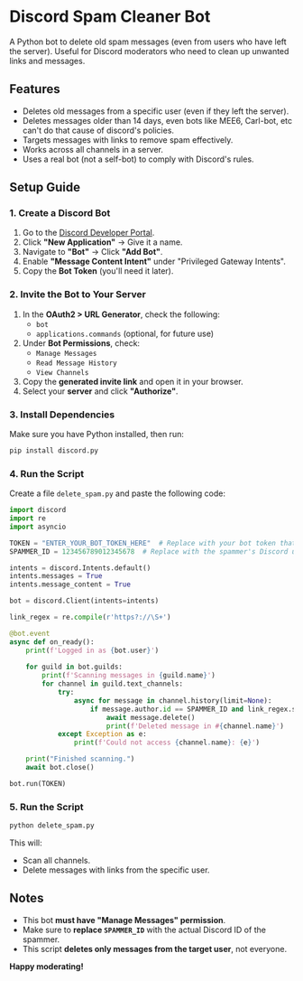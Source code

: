 # Discord Spam Cleaner Bot

A Python bot to delete old spam messages (even from users who have left the server). Useful for Discord moderators who need to clean up unwanted links and messages.

## Features
- Deletes old messages from a specific user (even if they left the server).
- Deletes messages older than 14 days, even bots like MEE6, Carl-bot, etc can't do that cause of discord's policies.
- Targets messages with links to remove spam effectively.
- Works across all channels in a server.
- Uses a real bot (not a self-bot) to comply with Discord's rules.

## Setup Guide

### 1. Create a Discord Bot
1. Go to the [Discord Developer Portal](https://discord.com/developers/applications).
2. Click **"New Application"** -> Give it a name.
3. Navigate to **"Bot"** -> Click **"Add Bot"**.
4. Enable **"Message Content Intent"** under "Privileged Gateway Intents".
5. Copy the **Bot Token** (you'll need it later).

### 2. Invite the Bot to Your Server
1. In the **OAuth2 > URL Generator**, check the following:
   - `bot`
   - `applications.commands` (optional, for future use)
2. Under **Bot Permissions**, check:
   - `Manage Messages`
   - `Read Message History`
   - `View Channels`
3. Copy the **generated invite link** and open it in your browser.
4. Select your **server** and click **"Authorize"**.

### 3. Install Dependencies
Make sure you have Python installed, then run:
```sh
pip install discord.py
```

### 4. Run the Script
Create a file `delete_spam.py` and paste the following code:

```python
import discord
import re
import asyncio

TOKEN = "ENTER_YOUR_BOT_TOKEN_HERE"  # Replace with your bot token that you've copied earlier 
SPAMMER_ID = 123456789012345678  # Replace with the spammer's Discord user ID (you can find it using Developer mode in discord)

intents = discord.Intents.default()
intents.messages = True
intents.message_content = True

bot = discord.Client(intents=intents)

link_regex = re.compile(r'https?://\S+')

@bot.event
async def on_ready():
    print(f'Logged in as {bot.user}')
    
    for guild in bot.guilds:
        print(f'Scanning messages in {guild.name}')
        for channel in guild.text_channels:
            try:
                async for message in channel.history(limit=None):
                    if message.author.id == SPAMMER_ID and link_regex.search(message.content):
                        await message.delete()
                        print(f'Deleted message in #{channel.name}')
            except Exception as e:
                print(f'Could not access {channel.name}: {e}')

    print("Finished scanning.")
    await bot.close()

bot.run(TOKEN)
```

### 5. Run the Script
```sh
python delete_spam.py
```

This will:
- Scan all channels.
- Delete messages with links from the specific user.

## Notes
- This bot **must have "Manage Messages" permission**.
- Make sure to **replace `SPAMMER_ID`** with the actual Discord ID of the spammer.
- This script **deletes only messages from the target user**, not everyone.

**Happy moderating!**
